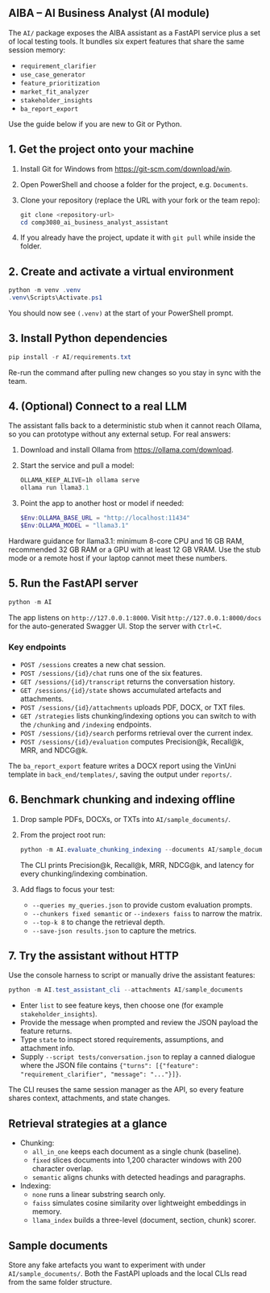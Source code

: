 ## AIBA – AI Business Analyst (AI module)

The `AI/` package exposes the AIBA assistant as a FastAPI service plus a set of
local testing tools. It bundles six expert features that share the same session
memory:

- `requirement_clarifier`
- `use_case_generator`
- `feature_prioritization`
- `market_fit_analyzer`
- `stakeholder_insights`
- `ba_report_export`

Use the guide below if you are new to Git or Python.

## 1. Get the project onto your machine

1. Install Git for Windows from https://git-scm.com/download/win.
2. Open PowerShell and choose a folder for the project, e.g. `Documents`.
3. Clone your repository (replace the URL with your fork or the team repo):

   ```powershell
   git clone <repository-url>
   cd comp3080_ai_business_analyst_assistant
   ```

4. If you already have the project, update it with `git pull` while inside the folder.

## 2. Create and activate a virtual environment

```powershell
python -m venv .venv
.venv\Scripts\Activate.ps1
```

You should now see `(.venv)` at the start of your PowerShell prompt.

## 3. Install Python dependencies

```powershell
pip install -r AI/requirements.txt
```

Re-run the command after pulling new changes so you stay in sync with the team.

## 4. (Optional) Connect to a real LLM

The assistant falls back to a deterministic stub when it cannot reach Ollama,
so you can prototype without any external setup. For real answers:

1. Download and install Ollama from https://ollama.com/download.
2. Start the service and pull a model:

   ```powershell
   OLLAMA_KEEP_ALIVE=1h ollama serve
   ollama run llama3.1
   ```

3. Point the app to another host or model if needed:

   ```powershell
   $Env:OLLAMA_BASE_URL = "http://localhost:11434"
   $Env:OLLAMA_MODEL = "llama3.1"
   ```

Hardware guidance for llama3.1: minimum 8-core CPU and 16 GB RAM, recommended
32 GB RAM or a GPU with at least 12 GB VRAM. Use the stub mode or a remote host
if your laptop cannot meet these numbers.

## 5. Run the FastAPI server

```powershell
python -m AI
```

The app listens on `http://127.0.0.1:8000`. Visit `http://127.0.0.1:8000/docs`
for the auto-generated Swagger UI. Stop the server with `Ctrl+C`.

### Key endpoints

- `POST /sessions` creates a new chat session.
- `POST /sessions/{id}/chat` runs one of the six features.
- `GET /sessions/{id}/transcript` returns the conversation history.
- `GET /sessions/{id}/state` shows accumulated artefacts and attachments.
- `POST /sessions/{id}/attachments` uploads PDF, DOCX, or TXT files.
- `GET /strategies` lists chunking/indexing options you can switch to with the
  `/chunking` and `/indexing` endpoints.
- `POST /sessions/{id}/search` performs retrieval over the current index.
- `POST /sessions/{id}/evaluation` computes Precision@k, Recall@k, MRR, and NDCG@k.

The `ba_report_export` feature writes a DOCX report using the VinUni template in
`back_end/templates/`, saving the output under `reports/`.

## 6. Benchmark chunking and indexing offline

1. Drop sample PDFs, DOCXs, or TXTs into `AI/sample_documents/`.
2. From the project root run:

   ```powershell
   python -m AI.evaluate_chunking_indexing --documents AI/sample_documents
   ```

   The CLI prints Precision@k, Recall@k, MRR, NDCG@k, and latency for every
   chunking/indexing combination.

3. Add flags to focus your test:
   - `--queries my_queries.json` to provide custom evaluation prompts.
   - `--chunkers fixed semantic` or `--indexers faiss` to narrow the matrix.
   - `--top-k 8` to change the retrieval depth.
   - `--save-json results.json` to capture the metrics.

## 7. Try the assistant without HTTP

Use the console harness to script or manually drive the assistant features:

```powershell
python -m AI.test_assistant_cli --attachments AI/sample_documents
```

- Enter `list` to see feature keys, then choose one (for example `stakeholder_insights`).
- Provide the message when prompted and review the JSON payload the feature returns.
- Type `state` to inspect stored requirements, assumptions, and attachment info.
- Supply `--script tests/conversation.json` to replay a canned dialogue where the
  JSON file contains `{"turns": [{"feature": "requirement_clarifier", "message": "..."}]}`.

The CLI reuses the same session manager as the API, so every feature shares
context, attachments, and state changes.

## Retrieval strategies at a glance

- Chunking:
  - `all_in_one` keeps each document as a single chunk (baseline).
  - `fixed` slices documents into 1,200 character windows with 200 character overlap.
  - `semantic` aligns chunks with detected headings and paragraphs.
- Indexing:
  - `none` runs a linear substring search only.
  - `faiss` simulates cosine similarity over lightweight embeddings in memory.
  - `llama_index` builds a three-level (document, section, chunk) scorer.

## Sample documents

Store any fake artefacts you want to experiment with under `AI/sample_documents/`.
Both the FastAPI uploads and the local CLIs read from the same folder structure.
